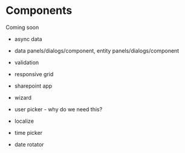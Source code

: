 # Components

Coming soon

* async data
* data panels/dialogs/component, entity panels/dialogs/component
* validation
* responsive grid
* sharepoint app

* wizard
* user picker - why do we need this?
* localize
* time picker
* date rotator